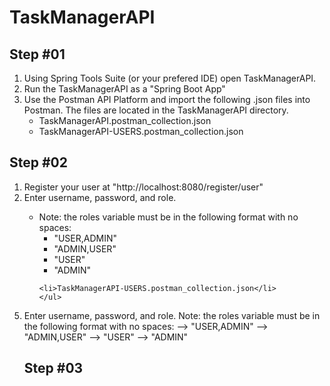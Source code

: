 

<h1>TaskManagerAPI</h1>
<h2>Step #01</h2>


    
<ol>

<li> Using Spring Tools Suite (or your prefered IDE) open TaskManagerAPI.</li>
<li> Run the TaskManagerAPI as a "Spring Boot App"</li>
<li> Use the Postman API Platform and import the following .json files into Postman. The files are located in the TaskManagerAPI directory. 
    <ul>
    <li>TaskManagerAPI.postman_collection.json</li>
    <li>TaskManagerAPI-USERS.postman_collection.json</li>
    </ul>
    </li>
    
</ol>



<h2>Step #02</h2>
<ol>

<li>Register your user at "http://localhost:8080/register/user"</li>
<li>Enter username, password, and role.</li>
   <ul>
    <li>   Note: the roles variable must be in the following format with no spaces:      
       <ul>
           <li>"USER,ADMIN"</li>
           <li>"ADMIN,USER"</li>
           <li>"USER"</li>
           <li>"ADMIN"</li>
       </ul>
        </li>

    <li>TaskManagerAPI-USERS.postman_collection.json</li>
    </ul>

    
</ol>

 
5. Enter username, password, and role.
   Note: the roles variable must be in the following format with no spaces:
   --> "USER,ADMIN"
   --> "ADMIN,USER"
   --> "USER"
   --> "ADMIN"

   <h2>Step #03</h2>
   
